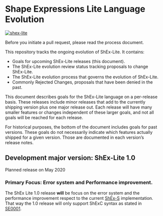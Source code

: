 # Shape Expressions Lite Language Evolution
[![shex-lite](https://img.shields.io/badge/ShExLite%201-Open%20to%20requests-brightgreen.svg)](#shex-lite_stage)


Before you initiate a pull request, please read the process document.

This repository tracks the ongoing evolution of ShEx-Lite. It contains:

  - Goals for upcoming ShEx-Lite releases (this document).
  - The ShEx-Lite evolution review status tracking proposals to change ShEx-Lite.
  - The ShEx-Lite evolution process that governs the evolution of ShEx-Lite.
  - Commonly Rejected Changes, proposals that have been denied in the past.

This document describes goals for the ShEx-Lite language on a per-release basis. These releases include minor releases that add to the currently shipping version plus one major release out. Each release will have many smaller features or changes independent of these larger goals, and not all goals will be reached for each release.

For historical purposes, the bottom of the document includes goals for past versions. These goals do not necessarily indicate which features actually shipped for a given version. Those are documented in each version’s release notes.

## Development major version: ShEx-Lite 1.0

Planned release on May 2020

### Primary Focus: Error system and Performance improvement.

The ShEx Lite 1.0 release **will** be focus on the error system and the performance improvement respect to the current [ShEx-S](https://github.com/weso/shex-s) implementation. That way the 1.0 release will only support ShExC syntax as stated in [SE0001](proposals/0001-compact-syntax.md).
